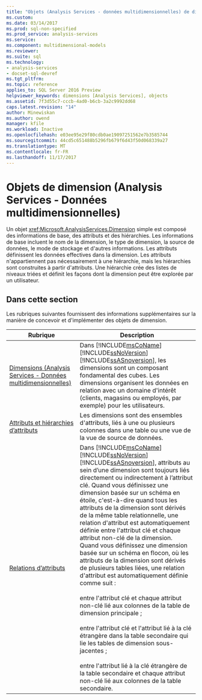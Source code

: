 ```yaml
---
title: "Objets (Analysis Services - données multidimensionnelles) de dimension | Documents Microsoft"
ms.custom: 
ms.date: 03/14/2017
ms.prod: sql-non-specified
ms.prod_service: analysis-services
ms.service: 
ms.component: multidimensional-models
ms.reviewer: 
ms.suite: sql
ms.technology:
- analysis-services
- docset-sql-devref
ms.tgt_pltfrm: 
ms.topic: reference
applies_to: SQL Server 2016 Preview
helpviewer_keywords: dimensions [Analysis Services], objects
ms.assetid: 7f3d55c7-cccb-4ad0-b6cb-3a2c9992dd68
caps.latest.revision: "14"
author: Minewiskan
ms.author: owend
manager: kfile
ms.workload: Inactive
ms.openlocfilehash: e03ee95e29f80cdb0ae19097251562e7b3585744
ms.sourcegitcommit: 44cd5c651488b5296fb679f6d43f50d068339a27
ms.translationtype: MT
ms.contentlocale: fr-FR
ms.lasthandoff: 11/17/2017
---
```

# <a name="dimension-objects-analysis-services---multidimensional-data"></a>Objets de dimension (Analysis Services - Données multidimensionnelles)
  Un objet <xref:Microsoft.AnalysisServices.Dimension> simple est composé des informations de base, des attributs et des hiérarchies. Les informations de base incluent le nom de la dimension, le type de dimension, la source de données, le mode de stockage et d'autres informations. Les attributs définissent les données effectives dans la dimension. Les attributs n'appartiennent pas nécessairement à une hiérarchie, mais les hiérarchies sont construites à partir d'attributs. Une hiérarchie crée des listes de niveaux triées et définit les façons dont la dimension peut être explorée par un utilisateur.  
  
## <a name="in-this-section"></a>Dans cette section  
 Les rubriques suivantes fournissent des informations supplémentaires sur la manière de concevoir et d'implémenter des objets de dimension.  
  
|Rubrique| Description|  
|-----------|-----------------|  
|[Dimensions &#40;Analysis Services - Données multidimensionnelles&#41;](../../analysis-services/multidimensional-models-olap-logical-dimension-objects/dimensions-analysis-services-multidimensional-data.md)|Dans [!INCLUDE[msCoName](../../includes/msconame-md.md)] [!INCLUDE[ssNoVersion](../../includes/ssnoversion-md.md)] [!INCLUDE[ssASnoversion](../../includes/ssasnoversion-md.md)], les dimensions sont un composant fondamental des cubes. Les dimensions organisent les données en relation avec un domaine d'intérêt (clients, magasins ou employés, par exemple) pour les utilisateurs.|  
|[Attributs et hiérarchies d’attributs](../../analysis-services/multidimensional-models-olap-logical-dimension-objects/attributes-and-attribute-hierarchies.md)|Les dimensions sont des ensembles d'attributs, liés à une ou plusieurs colonnes dans une table ou une vue de la vue de source de données.|  
|[Relations d’attributs](../../analysis-services/multidimensional-models-olap-logical-dimension-objects/attribute-relationships.md)|Dans [!INCLUDE[msCoName](../../includes/msconame-md.md)] [!INCLUDE[ssNoVersion](../../includes/ssnoversion-md.md)] [!INCLUDE[ssASnoversion](../../includes/ssasnoversion-md.md)], attributs au sein d’une dimension sont toujours liés directement ou indirectement à l’attribut clé. Quand vous définissez une dimension basée sur un schéma en étoile, c'est-à-dire quand tous les attributs de la dimension sont dérivés de la même table relationnelle, une relation d'attribut est automatiquement définie entre l'attribut clé et chaque attribut non-clé de la dimension. Quand vous définissez une dimension basée sur un schéma en flocon, où les attributs de la dimension sont dérivés de plusieurs tables liées, une relation d'attribut est automatiquement définie comme suit :<br /><br /> entre l'attribut clé et chaque attribut non-clé lié aux colonnes de la table de dimension principale ;<br /><br /> entre l'attribut clé et l'attribut lié à la clé étrangère dans la table secondaire qui lie les tables de dimension sous-jacentes ;<br /><br /> entre l'attribut lié à la clé étrangère de la table secondaire et chaque attribut non-clé lié aux colonnes de la table secondaire.|  
  
  
